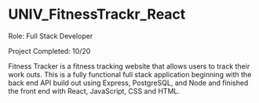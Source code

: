 # UNIV_FitnessTrackr_React

Role: Full Stack Developer

Project Completed: 10/20

Fitness Tracker is a fitness tracking website that allows users to track their work outs. This is a fully functional full stack application beginning with the back end API build out using Express, PostgreSQL, and Node and finished the front end with React, JavaScript, CSS and HTML.

